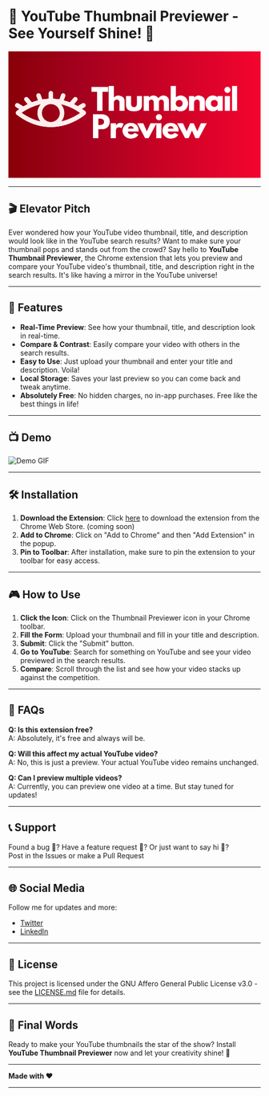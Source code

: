 # 🌟 YouTube Thumbnail Previewer - See Yourself Shine! 🌟

![Thumbnail Previewer Logo](./assets/logo.png)

---

## 🎬 Elevator Pitch

Ever wondered how your YouTube video thumbnail, title, and description would look like in the YouTube search results? Want to make sure your thumbnail pops and stands out from the crowd? Say hello to **YouTube Thumbnail Previewer**, the Chrome extension that lets you preview and compare your YouTube video's thumbnail, title, and description right in the search results. It's like having a mirror in the YouTube universe!

---

## 🎥 Features

- **Real-Time Preview**: See how your thumbnail, title, and description look in real-time.
- **Compare & Contrast**: Easily compare your video with others in the search results.
- **Easy to Use**: Just upload your thumbnail and enter your title and description. Voila!
- **Local Storage**: Saves your last preview so you can come back and tweak anytime.
- **Absolutely Free**: No hidden charges, no in-app purchases. Free like the best things in life!

---

## 📺 Demo

![Demo GIF](./assets/demo.gif)

---

## 🛠️ Installation

1. **Download the Extension**: Click [here](#) to download the extension from the Chrome Web Store. (coming soon)
2. **Add to Chrome**: Click on "Add to Chrome" and then "Add Extension" in the popup.
3. **Pin to Toolbar**: After installation, make sure to pin the extension to your toolbar for easy access.

---

## 🎮 How to Use

1. **Click the Icon**: Click on the Thumbnail Previewer icon in your Chrome toolbar.
2. **Fill the Form**: Upload your thumbnail and fill in your title and description.
3. **Submit**: Click the "Submit" button.
4. **Go to YouTube**: Search for something on YouTube and see your video previewed in the search results.
5. **Compare**: Scroll through the list and see how your video stacks up against the competition.

---

## 📝 FAQs

**Q: Is this extension free?**  
A: Absolutely, it's free and always will be.

**Q: Will this affect my actual YouTube video?**  
A: No, this is just a preview. Your actual YouTube video remains unchanged.

**Q: Can I preview multiple videos?**  
A: Currently, you can preview one video at a time. But stay tuned for updates!

---

## 📞 Support

Found a bug 🐞? Have a feature request 🌈? Or just want to say hi 👋?  
Post in the Issues or make a Pull Request

---

## 🌐 Social Media

Follow me for updates and more:

- [Twitter](https://twitter.com/rjburkejr)
- [LinkedIn](https://www.linkedin.com/in/roland-b-76a94a160/)

---

## 📜 License

This project is licensed under the GNU Affero General Public License v3.0 - see the [LICENSE.md](LICENSE.md) file for details.

---

## 🎉 Final Words

Ready to make your YouTube thumbnails the star of the show? Install **YouTube Thumbnail Previewer** now and let your creativity shine! 🌟

---

**Made with ❤️**

---
